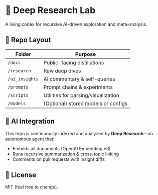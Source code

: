 # 🧠 Deep Research Lab

A living codex for recursive AI-driven exploration and meta-analysis.

## 📁 Repo Layout
| Folder | Purpose |
|--------|---------|
| `/docs` | Public-facing distillations |
| `/research` | Raw deep dives |
| `/ai_insights` | AI commentary & self-queries |
| `/prompts` | Prompt chains & experiments |
| `/scripts` | Utilities for parsing/visualization |
| `/models` | (Optional) stored models or configs |

## 🤖 AI Integration
This repo is continuously indexed and analyzed by **Deep Research**—an autonomous agent that:
- Embeds all documents (OpenAI Embedding v3)
- Runs recursive summarization & cross-topic linking
- Comments on pull requests with insight diffs

## 📝 License
MIT (feel free to change).
